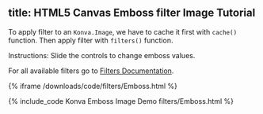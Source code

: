 title: HTML5 Canvas Emboss filter Image Tutorial
---

To apply filter to an `Konva.Image`, we have to cache it first with `cache()`
function. Then apply filter with `filters()` function.

Instructions: Slide the controls to change emboss values.

For all available filters go to [Filters Documentation](/api/Konva.Filters.html).

{% iframe /downloads/code/filters/Emboss.html %}

{% include_code Konva Emboss Image Demo filters/Emboss.html %}